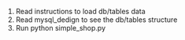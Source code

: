 1. Read instructions to load db/tables data
2. Read mysql_dedign to see the db/tables structure
3. Run python simple_shop.py
